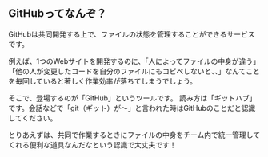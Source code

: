 ## GitHubってなんぞ？
GitHubは共同開発する上で、ファイルの状態を管理することができるサービスです。

例えば、1つのWebサイトを開発するのに、「人によってファイルの中身が違う」「他の人が変更したコードを自分のファイルにもコピペしないと、、」なんてことを毎回していると著しく作業効率が落ちてしまうでしょう。

そこで、登場するのが「GitHub」というツールです。
読み方は「ギットハブ」です。会話などで「git（ギット）が〜」と言われた時はGitHubのことだと認識してください。

とりあえずは、共同で作業するときにファイルの中身をチーム内で統一管理してくれる便利な道具なんだなという認識で大丈夫です！
